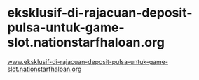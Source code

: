 # eksklusif-di-rajacuan-deposit-pulsa-untuk-game-slot.nationstarfhaloan.org
www.eksklusif-di-rajacuan-deposit-pulsa-untuk-game-slot.nationstarfhaloan.org
